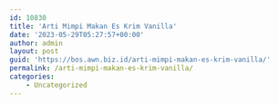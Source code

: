 ```yaml
---
id: 10830
title: 'Arti Mimpi Makan Es Krim Vanilla'
date: '2023-05-29T05:27:57+00:00'
author: admin
layout: post
guid: 'https://bos.awn.biz.id/arti-mimpi-makan-es-krim-vanilla/'
permalink: /arti-mimpi-makan-es-krim-vanilla/
categories:
    - Uncategorized
---
```


